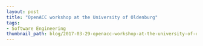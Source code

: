 ```yaml
---
layout: post
title: "OpenACC workshop at the University of Oldenburg"
tags:
- Software Engineering
thumbnail_path: blog/2017-03-29-openacc-workshop-at-the-university-of-oldenburg/WP_20170328_006_.jpg
---
```


